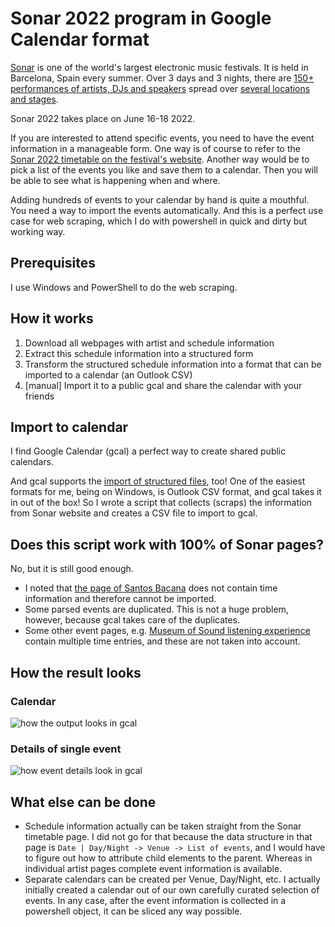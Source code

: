 # Sonar 2022 program in Google Calendar format
[Sonar](https://sonar.es/) is one of the world's largest electronic music festivals. It is held in Barcelona, Spain every summer. Over 3 days and 3 nights, there are [150+ performances of artists, DJs and speakers](https://sonar.es/en/2022/artists) spread over [several locations and stages](https://sonar.es/en/2022/showcases).

Sonar 2022 takes place on June 16-18 2022.

If you are interested to attend specific events, you need to have the event information in a manageable form. One way is of course to refer to the [Sonar 2022 timetable on the festival's website](https://sonar.es/en/2022/schedules). Another way would be to pick a list of the events you like and save them to a calendar. Then you will be able to see what is happening when and where.

Adding hundreds of events to your calendar by hand is quite a mouthful. You need a way to import the events automatically. And this is a perfect use case for web scraping, which I do with powershell in quick and dirty but working way.

## Prerequisites
I use Windows and PowerShell to do the web scraping.

## How it works

1. Download all webpages with artist and schedule information
2. Extract this schedule information into a structured form
3. Transform the structured schedule information into a format that can be imported to a calendar (an Outlook CSV)
4. [manual] Import it to a public gcal and share the calendar with your friends

## Import to calendar
I find Google Calendar (gcal) a perfect way to create shared public calendars.

And gcal supports the [import of structured files](https://calendar.google.com/calendar/u/0/r/settings/export), too! One of the easiest formats for me, being on Windows, is Outlook CSV format, and gcal takes it in out of the box! So I wrote a script that collects (scraps) the information from Sonar website and creates a CSV file to import to gcal.

## Does this script work with 100% of Sonar pages?
No, but it is still good enough.
* I noted that [the page of Santos Bacana](https://sonar.es/en/2022/artists/santos-bacana) does not contain time information and therefore cannot be imported.
* Some parsed events are duplicated. This is not a huge problem, however, because gcal takes care of the duplicates.
* Some other event pages, e.g. [Museum of Sound listening experience](https://sonar.es/en/2022/artists/museum-of-sound-listening-experience-by-mika-vainio) contain multiple time entries, and these are not taken into account.

## How the result looks
### Calendar
![how the output looks in gcal](https://i.imgur.com/O7OpKIO.png)
### Details of single event
![how event details look in gcal](https://i.imgur.com/jUycrfr.png)

## What else can be done
* Schedule information actually can be taken straight from the Sonar timetable page. I did not go for that because the data structure in that page is `Date | Day/Night -> Venue -> List of events`, and I would have to figure out how to attribute child elements to the parent. Whereas in individual artist pages complete event information is available.
* Separate calendars can be created per Venue, Day/Night, etc. I actually initially created a calendar out of our own carefully curated selection of events. In any case, after the event information is collected in a powershell object, it can be sliced any way possible.